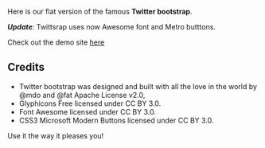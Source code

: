 Here is our flat version of the famous **Twitter bootstrap**.

***Update**:* Twittsrap uses now Awesome font and Metro butttons.

Check out the demo site [here](http://noqta.tn "tweetstrap")
## Credits ##
- Twitter bootstrap was designed and built with all the love in the world by @mdo and @fat Apache License v2.0,
- Glyphicons Free licensed under CC BY 3.0.
- Font Awesome licensed under CC BY 3.0.
- CSS3 Microsoft Modern Buttons licensed under CC BY 3.0.


Use it the way it pleases you!
